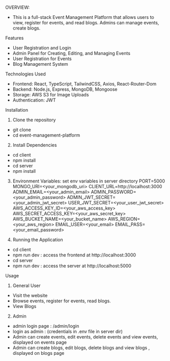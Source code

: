 OVERVIEW:
- This is a full-stack Event Management Platform that allows users to view, register for events, and read blogs. Admins can manage events, create blogs.

Features
- User Registration and Login
- Admin Panel for Creating, Editing, and Managing Events
- User Registration for Events
- Blog Management System

Technologies Used
- Frontend: React, TypeScript, TailwindCSS, Axios, React-Router-Dom
- Backend: Node.js, Express, MongoDB, Mongoose
- Storage: AWS S3 for Image Uploads
- Authentication: JWT

Installation 

1) Clone the repository
 - git clone <repository url>
 - cd event-management-platform

2) Install Dependencies
 - cd client
 - npm install
 - cd server
 - npm install

3) Environment Variables: set env variables in server directory
  PORT=5000
  MONGO_URI=<your_mongodb_uri>
  CLIENT_URL=http://localhost:3000
  ADMIN_EMAIL=<your_admin_email>
  ADMIN_PASSWORD=<your_admin_password>
  ADMIN_JWT_SECRET=<your_admin_jwt_secret>
  USER_JWT_SECRET=<your_user_jwt_secret>
  AWS_ACCESS_KEY_ID=<your_aws_access_key>
  AWS_SECRET_ACCESS_KEY=<your_aws_secret_key>
  AWS_BUCKET_NAME=<your_bucket_name>
  AWS_REGION=<your_aws_region>
  EMAIL_USER=<your_email>
  EMAIL_PASS=<your_email_password>

4) Running the Application
 - cd client
 - npm run dev : access the frontend at http://localhost:3000
 - cd server
 - npm run dev : access the server at http://localhost:5000

Usage
1) General User
  - Visit the website
  - Browse events, register for events, read blogs.
  - View Blogs

2) Admin
  - admin login page : /admin/login
  - login as admin : (credentials in .env file in server dir)
  - Admin can create events, edit events, delete events and view events, displayed on events page
  - Admin can create blogs, edit blogs, delete blogs and view blogs , displayed on blogs page



  






  


